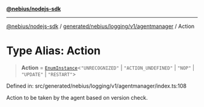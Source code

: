 [**@nebius/nodejs-sdk**](../../../../../../README.md)

---

[@nebius/nodejs-sdk](../../../../../../README.md) / [generated/nebius/logging/v1/agentmanager](../README.md) / Action

# Type Alias: Action

> **Action** = [`EnumInstance`](../../../../../../runtime/protos/enum/type-aliases/EnumInstance.md)\<`"UNRECOGNIZED"` \| `"ACTION_UNDEFINED"` \| `"NOP"` \| `"UPDATE"` \| `"RESTART"`\>

Defined in: src/generated/nebius/logging/v1/agentmanager/index.ts:108

Action to be taken by the agent based on version check.
